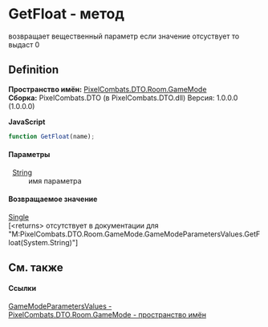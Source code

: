 # GetFloat - метод


возвращает вещественный параметр 
если значение отсуствует то выдаст 0




## Definition
**Пространство имён:** <a href="4d3fbb36-c354-8f6e-a905-e9536bb5c956">PixelCombats.DTO.Room.GameMode</a>  
**Сборка:** PixelCombats.DTO (в PixelCombats.DTO.dll) Версия: 1.0.0.0 (1.0.0.0)

**JavaScript**
``` JavaScript
function GetFloat(name);
```



#### Параметры
<dl><dt>  <a href="https://learn.microsoft.com/dotnet/api/system.string" target="_blank" rel="noopener noreferrer">String</a></dt><dd>имя параметра</dd></dl>

#### Возвращаемое значение
<a href="https://learn.microsoft.com/dotnet/api/system.single" target="_blank" rel="noopener noreferrer">Single</a>  
\[&lt;returns&gt; отсутствует в документации для "M:PixelCombats.DTO.Room.GameMode.GameModeParametersValues.GetFloat(System.String)"\]

## См. также


#### Ссылки
<a href="bdbd3e15-ba01-431d-f6bd-6559cda1a6de">GameModeParametersValues - </a>  
<a href="4d3fbb36-c354-8f6e-a905-e9536bb5c956">PixelCombats.DTO.Room.GameMode - пространство имён</a>  
